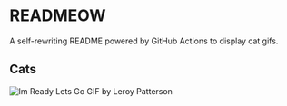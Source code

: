 # READMEOW

A self-rewriting README powered by GitHub Actions to display cat gifs.

## Cats

![Im Ready Lets Go GIF by Leroy Patterson](https://media1.giphy.com/media/CjmvTCZf2U3p09Cn0h/200.gif?cid=9acd02da25sr10bn5f4nave2pa9u8tebyobqt7f6ocsmgimq&ep=v1_gifs_search&rid=200.gif&ct=g)
